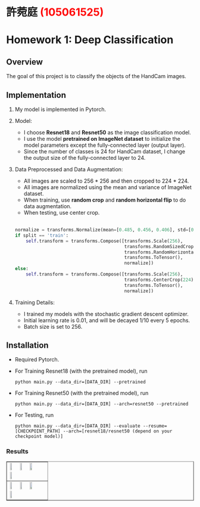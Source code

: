 # 許菀庭 <span style="color:red">(105061525)</span>

# Homework 1: Deep Classification

## Overview
The goal of this project is to classify the objects of the HandCam images.


## Implementation

1. My model is implemented in Pytorch.

2. Model:

	* I choose **Resnet18** and **Resnet50** as the image classification model.
	* I use the model **pretrained on ImageNet dataset** to initialize the model parameters except the fully-connected layer (output layer).
	* Since the number of classes is 24 for HandCam dataset, I change the output size of the fully-connected layer to 24.

3. Data Preprocessed and Data Augmentation:
	
	* All images are scaled to 256 * 256 and then cropped to 224 * 224.
	* All images are normalized using the mean and variance of ImageNet dataset.
	* When training, use **random crop** and **random horizontal flip** to do data augmentation.
	* When testing, use center crop.
	<br>

	```python
	normalize = transforms.Normalize(mean=[0.485, 0.456, 0.406], std=[0.229, 0.224, 0.225])
	if split == 'train':
	    self.transform = transforms.Compose([transforms.Scale(256),
	                                         transforms.RandomSizedCrop(224),
	                                         transforms.RandomHorizontalFlip(),
	                                         transforms.ToTensor(),
	                                         normalize])
	else:
	    self.transform = transforms.Compose([transforms.Scale(256),
	                                         transforms.CenterCrop(224),
	                                         transforms.ToTensor(),
	                                         normalize])
	```

4. Training Details:

	* I trained my models with the stochastic gradient descent optimizer.
	* Initial learning rate is 0.01, and will be decayed 1/10 every 5 epochs.
	* Batch size is set to 256.

## Installation
* Required Pytorch.
* For Training Resnet18 (with the pretrained model), run

	```
	python main.py --data_dir=[DATA_DIR] --pretrained
	```

* For Training Resnet50 (with the pretrained model), run

	```
	python main.py --data_dir=[DATA_DIR] --arch=resnet50 --pretrained
	```

* For Testing, run

	```
	python main.py --data_dir=[DATA_DIR] --evaluate --resume=[CHECKPOINT_PATH] --arch=[resnet18/resnet50 (depend on your checkpoint model)]
	```

### Results

<table border=1>
<tr>
<td>
<img src="placeholder.jpg" width="24%"/>
<img src="placeholder.jpg"  width="24%"/>
<img src="placeholder.jpg" width="24%"/>
<img src="placeholder.jpg" width="24%"/>
</td>
</tr>

<tr>
<td>
<img src="placeholder.jpg" width="24%"/>
<img src="placeholder.jpg"  width="24%"/>
<img src="placeholder.jpg" width="24%"/>
<img src="placeholder.jpg" width="24%"/>
</td>
</tr>

</table>



